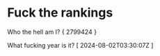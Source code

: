 # Fuck the rankings

Who the hell am I?
{ 2799424 }

What fucking year is it?
[ 2024-08-02T03:30:07Z ]
